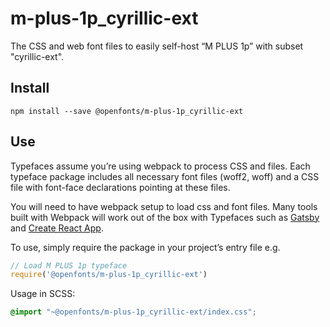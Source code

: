 
# m-plus-1p_cyrillic-ext

The CSS and web font files to easily self-host “M PLUS 1p” with subset "cyrillic-ext".

## Install

`npm install --save @openfonts/m-plus-1p_cyrillic-ext`

## Use

Typefaces assume you’re using webpack to process CSS and files. Each typeface
package includes all necessary font files (woff2, woff) and a CSS file with
font-face declarations pointing at these files.

You will need to have webpack setup to load css and font files. Many tools built
with Webpack will work out of the box with Typefaces such as [Gatsby](https://github.com/gatsbyjs/gatsby)
and [Create React App](https://github.com/facebookincubator/create-react-app).

To use, simply require the package in your project’s entry file e.g.

```javascript
// Load M PLUS 1p typeface
require('@openfonts/m-plus-1p_cyrillic-ext')
```

Usage in SCSS:
```scss
@import "~@openfonts/m-plus-1p_cyrillic-ext/index.css";
```
